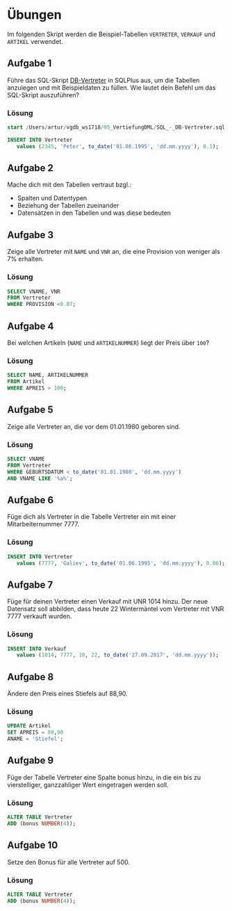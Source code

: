# Übungen

Im folgenden Skript werden die Beispiel-Tabellen `VERTRETER`, `VERKAUF` und `ARTIKEL` verwendet.

## Aufgabe 1
Führe das SQL-Skript [DB-Vertreter](./SQL_-_DB-Vertreter.sql) in SQLPlus aus, um die Tabellen anzulegen und mit Beispieldaten zu füllen. Wie lautet dein Befehl um das SQL-Skript auszuführen?

### Lösung
```sql
start /Users/artur/vgdb_ws1718/05_VertiefungDML/SQL_-_DB-Vertreter.sql 

INSERT INTO Vertreter
   values (2345, 'Peter', to_date('01.06.1995', 'dd.mm.yyyy'), 8.1);
```

## Aufgabe 2
Mache dich mit den Tabellen vertraut bzgl.:
* Spalten und Datentypen
* Beziehung der Tabellen zueinander
* Datensätzen in den Tabellen und was diese bedeuten

## Aufgabe 3
Zeige alle Vertreter mit `NAME` und `VNR` an, die eine Provision von  weniger als 7% erhalten. 

### Lösung
```sql
SELECT VNAME, VNR
FROM Vertreter
WHERE PROVISION <0.07;
```

## Aufgabe 4
Bei welchen Artikeln (`NAME` und `ARTIKELNUMMER`) liegt der Preis über `100`?

### Lösung
```sql
SELECT NAME, ARTIKELNUMMER
FROM Artikel
WHERE APREIS > 100;
```

## Aufgabe 5
Zeige alle Vertreter an, die vor dem 01.01.1980 geboren sind.

### Lösung
```sql
SELECT VNAME
FROM Vertreter
WHERE GEBURTSDATUM < to_date('01.01.1980', 'dd.mm.yyyy')
AND VNAME LIKE '%a%';  
```

## Aufgabe 6
Füge dich als Vertreter in die Tabelle Vertreter ein mit einer Mitarbeiternummer 7777.

### Lösung
```sql
INSERT INTO Vertreter
   values (7777, 'Galiev', to_date('01.06.1995', 'dd.mm.yyyy'), 0.06);
```

## Aufgabe 7
Füge für deinen Vertreter einen Verkauf mit UNR 1014 hinzu. 
Der neue Datensatz soll abbilden, dass heute 22 Wintermäntel vom Vertreter mit VNR 7777 verkauft wurden.

### Lösung
```sql
INSERT INTO Verkauf
   values (1014, 7777, 10, 22, to_date('27.09.2017', 'dd.mm.yyyy'));
```

## Aufgabe 8
Ändere den Preis eines Stiefels auf 88,90.

### Lösung
```sql
UPDATE Artikel
SET APREIS = 88,90
ANAME = 'Stiefel';

```

## Aufgabe 9
Füge der Tabelle Vertreter eine Spalte bonus hinzu, in die ein bis zu vierstelliger, ganzzahliger Wert eingetragen werden soll.

### Lösung
```sql
ALTER TABLE Vertreter
ADD (bonus NUMBER(4));

```

## Aufgabe 10
Setze den Bonus für alle Vertreter auf 500.

### Lösung
```sql
ALTER TABLE Vertreter
ADD (bonus NUMBER(4));

```
